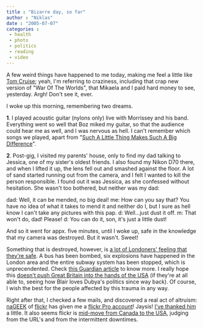 ```yaml
---
title : "Bizarre day, so far"
author : "Niklas"
date : "2005-07-07"
categories : 
 - health
 - photo
 - politics
 - reading
 - video
---
```


A few weird things have happened to me today, making me feel a little like [Tom Cruise](http://www.salon.com/ent/feature/2005/06/27/cruise/index_np.html); yeah, I'm referring to craziness, including that crap new version of "War Of The Worlds", that Mikaela and I paid hard money to see, yesterday. Argh! Don't see it, ever.

I woke up this morning, remembering two dreams.

**1**. I played acoustic guitar (nylons only) live with Morrissey and his band. Everything went so well that Boz miked my guitar, so that the audience could hear me as well, and I was nervous as hell. I can't remember which songs we played, apart from "[Such A Little Thing Makes Such A Big Difference](http://www.lyricsdepot.com/morrissey/such-a-little-thing-makes-such-a-big-difference.html)".

**2**. Post-gig, I visited my parents' house, only to find my dad talking to Jessica, one of my sister's oldest friends. I also found my Nikon D70 there, and when I lifted it up, the lens fell out and smashed against the floor. A lot of sand started running out from the camera, and I felt I wanted to kill the person responsible. I found out it was Jessica, as she confessed without hesitation. She wasn't too bothered, but neither was my dad:

dad: Well, it can be mended, no big deal! me: How can you say that? You have no idea of what it takes to mend it and neither do I, but I sure as hell know I can't take any pictures with this pap. d: Well...just dust it off. m: That won't do, dad! Please! d: You can do it, son, it's just a little dust!

And so it went for appx. five minutes, until I woke up, safe in the knowledge that my camera was destroyed. But it wasn't. Sweet!

Something that is destroyed, however, is [a lot of Londoners' feeling that they're safe](http://www.flickr.com/photos/malone/24236423). A bus has been bombed, six explosions have happened in the London area and the entire subway system has been stopped, which is unprecendented. Check [this Guardian article](http://www.guardian.co.uk/transport/Story/0,2763,1523084,00.html) to know more. I really hope this [doesn't push Great Britain into the hands of the USA](http://www.flickr.com/photos/pivic/24255117) (if they're at all able to, seeing how Blair loves Dubya's politics since way back). Of course, I wish the best for the people affected by this trauma in any way.

Right after that, I checked a few mails, and discovered a real act of altruism: [naGEEK](http://www-us.flickr.com/photos/arsblog) of [flickr](http://www.flickr.com) has given me a [flickr Pro account](http://www-us.flickr.com/upgrade)! Jaysis! [I've thanked him](http://www-us.flickr.com/photos/pivic/24223268) a little. It also seems flickr is [mid-move from Canada to the USA](http://www-us.flickr.com/help.gne#94), judging from the URL's and from the intermittent downtimes.
